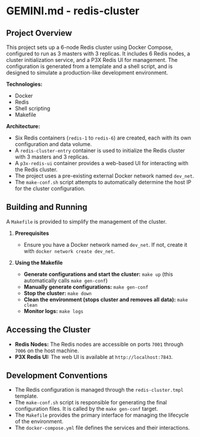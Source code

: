 # GEMINI.md - redis-cluster

## Project Overview

This project sets up a 6-node Redis cluster using Docker Compose, configured to run as 3 masters with 3 replicas. It includes 6 Redis nodes, a cluster initialization service, and a P3X Redis UI for management. The configuration is generated from a template and a shell script, and is designed to simulate a production-like development environment.

**Technologies:**

*   Docker
*   Redis
*   Shell scripting
*   Makefile

**Architecture:**

*   Six Redis containers (`redis-1` to `redis-6`) are created, each with its own configuration and data volume.
*   A `redis-cluster-entry` container is used to initialize the Redis cluster with 3 masters and 3 replicas.
*   A `p3x-redis-ui` container provides a web-based UI for interacting with the Redis cluster.
*   The project uses a pre-existing external Docker network named `dev_net`.
*   The `make-conf.sh` script attempts to automatically determine the host IP for the cluster configuration.

## Building and Running

A `Makefile` is provided to simplify the management of the cluster.

1.  **Prerequisites**
    *   Ensure you have a Docker network named `dev_net`. If not, create it with `docker network create dev_net`.

2.  **Using the Makefile**
    *   **Generate configurations and start the cluster:** `make up` (this automatically calls `make gen-conf`)
    *   **Manually generate configurations:** `make gen-conf`
    *   **Stop the cluster:** `make down`
    *   **Clean the environment (stops cluster and removes all data):** `make clean`
    *   **Monitor logs:** `make logs`

## Accessing the Cluster

*   **Redis Nodes:** The Redis nodes are accessible on ports `7001` through `7006` on the host machine.
*   **P3X Redis UI:** The web UI is available at `http://localhost:7843`.

## Development Conventions

*   The Redis configuration is managed through the `redis-cluster.tmpl` template.
*   The `make-conf.sh` script is responsible for generating the final configuration files. It is called by the `make gen-conf` target.
*   The `Makefile` provides the primary interface for managing the lifecycle of the environment.
*   The `docker-compose.yml` file defines the services and their interactions.